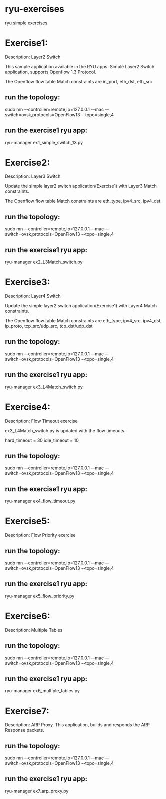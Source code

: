 # ryu-exercises
ryu simple exercises


Exercise1:
===========

Description: Layer2 Switch

This sample application available in the RYU apps.
Simple Layer2 Switch application, supports Openflow 1.3 Protocol.

The Openflow flow table Match constraints are 
in_port, eth_dst, eth_src


run the topology:
------------------------
sudo mn --controller=remote,ip=127.0.0.1 --mac --switch=ovsk,protocols=OpenFlow13 --topo=single,4 



run the exercise1 ryu app:
---------------------------
ryu-manager ex1_simple_switch_13.py



Exercise2:
===========

Description: Layer3 Switch

Update the simple layer2 switch application(Exercise1) with Layer3 Match constraints.

The Openflow flow table Match constraints are 
eth_type, ipv4_src, ipv4_dst


run the topology:
------------------------
sudo mn --controller=remote,ip=127.0.0.1 --mac --switch=ovsk,protocols=OpenFlow13 --topo=single,4 



run the exercise1 ryu app:
---------------------------
ryu-manager ex2_L3Match_switch.py





Exercise3:
===========

Description: Layer4 Switch

Update the simple layer2 switch application(Exercise1) with Layer4 Match constraints.

The Openflow flow table Match constraints are 
eth_type, ipv4_src, ipv4_dst, ip_proto, tcp_src/udp_src, tcp_dst/udp_dst


run the topology:
------------------------
sudo mn --controller=remote,ip=127.0.0.1 --mac --switch=ovsk,protocols=OpenFlow13 --topo=single,4 


run the exercise1 ryu app:
---------------------------
ryu-manager ex3_L4Match_switch.py




Exercise4:
===========

Description: Flow Timeout exercise

ex3_L4Match_switch.py is updated with the flow timeouts.

hard_timeout = 30
idle_timeout = 10 

run the topology:
------------------------
sudo mn --controller=remote,ip=127.0.0.1 --mac --switch=ovsk,protocols=OpenFlow13 --topo=single,4 


run the exercise1 ryu app:
---------------------------
ryu-manager ex4_flow_timeout.py




Exercise5:
===========

Description: Flow Priority exercise


run the topology:
------------------------
sudo mn --controller=remote,ip=127.0.0.1 --mac --switch=ovsk,protocols=OpenFlow13 --topo=single,4 


run the exercise1 ryu app:
---------------------------
ryu-manager ex5_flow_priority.py


Exercise6:
===========

Description: Multiple Tables 


run the topology:
------------------------
sudo mn --controller=remote,ip=127.0.0.1 --mac --switch=ovsk,protocols=OpenFlow13 --topo=single,4 


run the exercise1 ryu app:
---------------------------
ryu-manager ex6_multiple_tables.py



Exercise7:
===========

Description: ARP Proxy.  This application, builds and responds the ARP Response packets.  


run the topology:
------------------------
sudo mn --controller=remote,ip=127.0.0.1 --mac --switch=ovsk,protocols=OpenFlow13 --topo=single,4 


run the exercise1 ryu app:
---------------------------
ryu-manager ex7_arp_proxy.py

